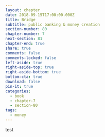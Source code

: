 ```yaml
---
layout: chapter
date: 2018-09-15T17:00:00.000Z
title: Bridge
subtitle: public banking & money creation
section-number: 80
chapter-number: 7
next-section: 81
chapter-end: true
share: true
comments: false
comments-locked: false
left-aside: true
right-aside-top: true
right-aside-bottom: true
bottom-cta: true
download: false
pin-it: true
categories:
  - book
  - chapter-7
  - section-80
tags:
  - money
---
```

test
